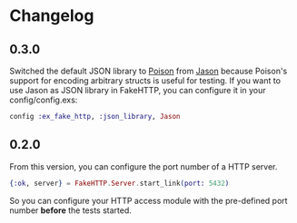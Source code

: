 # Changelog

## 0.3.0

Switched the default JSON library to [Poison](https://github.com/devinus/poison) from [Jason](https://github.com/michalmuskala/jason) because Poison's support for encoding arbitrary structs is useful for testing. If you want to use Jason as JSON library in FakeHTTP, you can configure it in your config/config.exs:

```elixir
config :ex_fake_http, :json_library, Jason
```

## 0.2.0

From this version, you can configure the port number of a HTTP server.

```elixir
{:ok, server} = FakeHTTP.Server.start_link(port: 5432)
```

So you can configure your HTTP access module with the pre-defined port number **before** the tests started.
